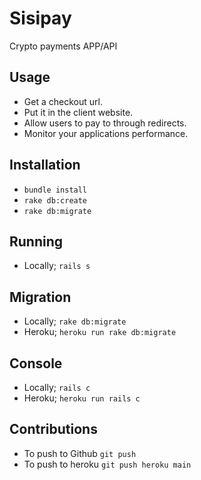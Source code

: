 # Sisipay

Crypto payments APP/API

## Usage

- Get a checkout url.
- Put it in the client website.
- Allow users to pay to through redirects.
- Monitor your applications performance.

## Installation

- `bundle install`
- `rake db:create`
- `rake db:migrate`

## Running

- Locally; `rails s`

## Migration

- Locally; `rake db:migrate`
- Heroku; `heroku run rake db:migrate`

## Console

- Locally; `rails c`
- Heroku; `heroku run rails c`

## Contributions

- To push to Github `git push`
- To push to heroku `git push heroku main`
